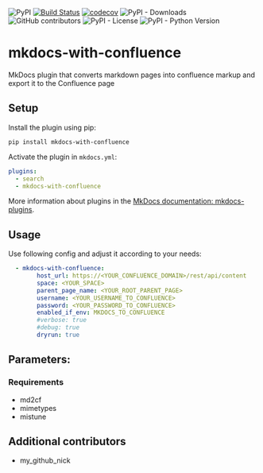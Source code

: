 ![PyPI](https://img.shields.io/pypi/v/mkdocs-with-confluence)
[![Build Status](https://app.travis-ci.com/pawelsikora/mkdocs-with-confluence.svg?token=Nxwjs6L2kEPqZeJARZzo&branch=main)](https://app.travis-ci.com/pawelsikora/mkdocs-with-confluence)
[![codecov](https://codecov.io/gh/pawelsikora/mkdocs-with-confluence/branch/master/graph/badge.svg)](https://codecov.io/gh/pawelsikora/mkdocs-with-confluence)
![PyPI - Downloads](https://img.shields.io/pypi/dm/mkdocs-with-confluence)
![GitHub contributors](https://img.shields.io/github/contributors/pawelsikora/mkdocs-with-confluence)
![PyPI - License](https://img.shields.io/pypi/l/mkdocs-with-confluence)
![PyPI - Python Version](https://img.shields.io/pypi/pyversions/mkdocs-with-confluence)
# mkdocs-with-confluence 

MkDocs plugin that converts markdown pages into confluence markup
and export it to the Confluence page

## Setup
Install the plugin using pip:

`pip install mkdocs-with-confluence`

Activate the plugin in `mkdocs.yml`:

```yaml
plugins:
  - search
  - mkdocs-with-confluence
```

More information about plugins in the [MkDocs documentation: mkdocs-plugins](https://www.mkdocs.org/user-guide/plugins/).

## Usage

Use following config and adjust it according to your needs:

```yaml
  - mkdocs-with-confluence:
        host_url: https://<YOUR_CONFLUENCE_DOMAIN>/rest/api/content
        space: <YOUR_SPACE>
        parent_page_name: <YOUR_ROOT_PARENT_PAGE>
        username: <YOUR_USERNAME_TO_CONFLUENCE>
        password: <YOUR_PASSWORD_TO_CONFLUENCE>
        enabled_if_env: MKDOCS_TO_CONFLUENCE
        #verbose: true
        #debug: true
        dryrun: true
```

## Parameters:

### Requirements
- md2cf
- mimetypes
- mistune

## Additional contributors
 - my_github_nick
